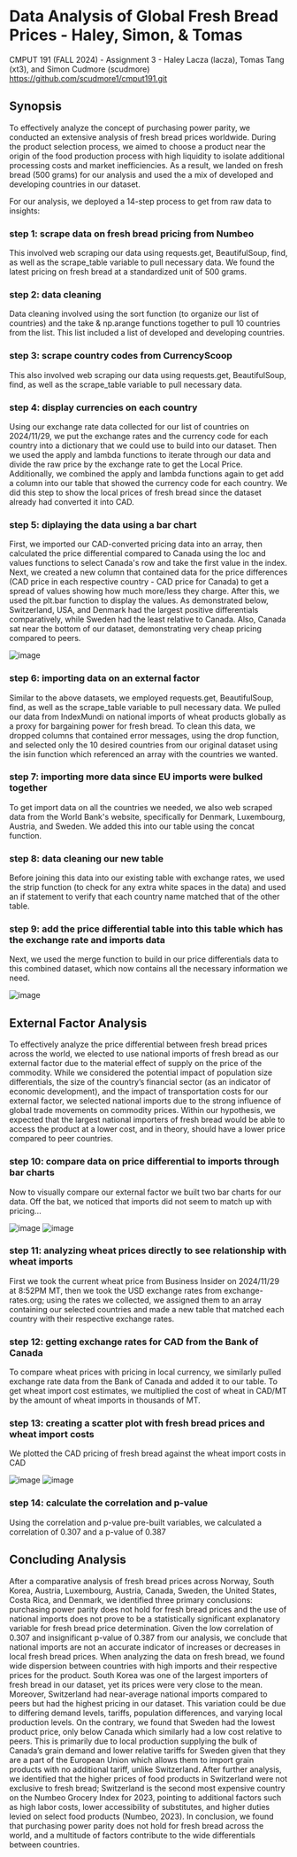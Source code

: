 # Data Analysis of Global Fresh Bread Prices - Haley, Simon, & Tomas
CMPUT 191 (FALL 2024) - Assignment 3 - Haley Lacza (lacza), Tomas Tang (xt3), and Simon Cudmore (scudmore)
https://github.com/scudmore1/cmput191.git

## Synopsis

To effectively analyze the concept of purchasing power parity, we conducted an extensive analysis of fresh bread prices worldwide. During the product selection process, we aimed to choose a product near the origin of the food production process with high liquidity to isolate additional processing costs and market inefficiencies. As a result, we landed on fresh bread (500 grams) for our analysis and used the a mix of developed and developing countries in our dataset.

For our analysis, we deployed a 14-step process to get from raw data to insights:

### step 1: scrape data on fresh bread pricing from Numbeo
This involved web scraping our data using requests.get, BeautifulSoup, find, as well as the scrape_table variable to pull necessary data. We found the latest pricing on fresh bread at a standardized unit of 500 grams.

### step 2: data cleaning
Data cleaning involved using the sort function (to organize our list of countries) and the take & np.arange functions together to pull 10 countries from the list. This list included a list of developed and developing countries. 

### step 3: scrape country codes from CurrencyScoop
This also involved web scraping our data using requests.get, BeautifulSoup, find, as well as the scrape_table variable to pull necessary data. 

### step 4: display currencies on each country
Using our exchange rate data collected for our list of countries on 2024/11/29, we put the exchange rates and the currency code for each country into a dictionary that we could use to build into our dataset. Then we used the apply and lambda functions to iterate through our data and divide the raw price by the exchange rate to get the Local Price. Additionally, we combined the apply and lambda functions again to get add a column into our table that showed the currency code for each country. We did this step to show the local prices of fresh bread since the dataset already had converted it into CAD.

### step 5: diplaying the data using a bar chart
First, we imported our CAD-converted pricing data into an array, then calculated the price differential compared to Canada using the loc and values functions to select Canada's row and take the first value in the index. Next, we  created a new column that contained data for the price differences (CAD price in each respective country - CAD price for Canada) to get a spread of values showing how much more/less they charge. After this, we used the plt.bar function to display the values. As demonstrated below, Switzerland, USA, and Denmark had the largest positive differentials comparatively, while Sweden had the least relative to Canada. Also, Canada sat near the bottom of our dataset, demonstrating very cheap pricing compared to peers.

![image](https://github.com/user-attachments/assets/b4474c24-0baa-4457-9808-ac51f50268e3)

### step 6: importing data on an external factor
Similar to the above datasets, we employed requests.get, BeautifulSoup, find, as well as the scrape_table variable to pull necessary data. We pulled our data from IndexMundi on national imports of wheat products globally as a proxy for bargaining power for fresh bread. To clean this data, we dropped columns that contained error messages, using the drop function, and selected only the 10 desired countries from our original dataset using the isin function which referenced an array with the countries we wanted.

### step 7: importing more data since EU imports were bulked together
To get import data on all the countries we needed, we also web scraped data from the World Bank's website, specifically for Denmark, Luxembourg, Austria, and Sweden. We added this into our table using the concat function.

### step 8: data cleaning our new table 
Before joining this data into our existing table with exchange rates, we used the strip function (to check for any extra white spaces in the data) and used an if statement to verify that each country name matched that of the other table. 

### step 9: add the price differential table into this table which has the exchange rate and imports data
Next, we used the merge function to build in our price differentials data to this combined dataset, which now contains all the necessary information we need.

![image](https://github.com/user-attachments/assets/baa05547-86ca-4c46-93d3-c09418b1403e)


## External Factor Analysis

To effectively analyze the price differential between fresh bread prices across the world,
we elected to use national imports of fresh bread as our external factor due to the material effect of supply on the price of the commodity. While we considered the potential impact of population size differentials, the size of the country’s financial sector (as an indicator of economic development), and the impact of transportation costs for our external factor, we selected national imports due to the strong influence of global trade movements on commodity prices. Within our hypothesis, we expected that the largest national importers of fresh bread would be able to access the product at a lower cost, and in theory, should have a lower price compared to peer countries.

### step 10: compare data on price differential to imports through bar charts
Now to visually compare our external factor we built two bar charts for our data. Off the bat, we noticed that imports did not seem to match up with pricing...

![image](https://github.com/user-attachments/assets/43bb81c1-ddec-40f2-80e6-81873efac02e) ![image](https://github.com/user-attachments/assets/b071bc72-8d41-4580-95cd-8da538dfef57)

### step 11: analyzing wheat prices directly to see relationship with wheat imports
First we took the current wheat price from Business Insider on 2024/11/29 at 8:52PM MT, then we took the USD exchange rates from exchange-rates.org; using the rates we collected, we assigned them to an array containing our selected countries and made a new table that matched each country with their respective exchange rates.

### step 12: getting exchange rates for CAD from the Bank of Canada
To compare wheat prices with pricing in local currency, we similarly pulled exchange rate data from the Bank of Canada and added it to our table. To get wheat import cost estimates, we multiplied the cost of wheat in CAD/MT by the amount of wheat imports in thousands of MT. 

### step 13: creating a scatter plot with fresh bread prices and wheat import costs
We plotted the CAD pricing of fresh bread against the wheat import costs in CAD

![image](https://github.com/user-attachments/assets/b981b7d3-8ede-4d13-92e1-24b2264bad77)
![image](https://github.com/user-attachments/assets/cceab1b6-7ea5-43bd-b70d-0230b5ec812f)

### step 14: calculate the correlation and p-value
Using the correlation and p-value pre-built variables, we calculated a correlation of 0.307 and a p-value of 0.387


## Concluding Analysis

After a comparative analysis of fresh bread prices across Norway, South Korea, Austria,
Luxembourg, Austria, Canada, Sweden, the United States, Costa Rica, and Denmark, we identified three primary conclusions: purchasing power parity does not hold for fresh bread prices and the use of national imports does not prove to be a statistically significant explanatory variable for fresh bread price determination. Given the low correlation of 0.307 and insignificant p-value of 0.387 from our analysis, we conclude that national imports are not an accurate indicator of increases or decreases in local fresh bread prices. When analyzing the data on fresh bread, we found wide dispersion between countries with high imports and their respective prices for the product. South Korea was one of the largest importers of fresh bread in our dataset, yet its prices were very close to the mean. Moreover, Switzerland had near-average national imports compared to peers but had the highest pricing in our dataset. This variation could be due to differing demand levels, tariffs, population differences, and varying local production levels. On the contrary, we found that Sweden had the lowest product price, only below Canada which similarly had a low cost relative to peers. This is primarily due to local production supplying the bulk of Canada’s grain demand and lower relative tariffs for Sweden given that they are a part of the European Union which allows them to import grain products with no additional tariff, unlike Switzerland. After further analysis, we identified that the higher prices of food products in Switzerland were not exclusive to fresh bread; Switzerland is the second most expensive country on the Numbeo Grocery Index for 2023, pointing to additional factors such as high labor costs, lower accessibility of substitutes, and higher duties levied on select food products (Numbeo, 2023). In conclusion, we found that purchasing power parity does not hold for fresh bread across the world, and a multitude of factors contribute to the wide differentials between countries.

